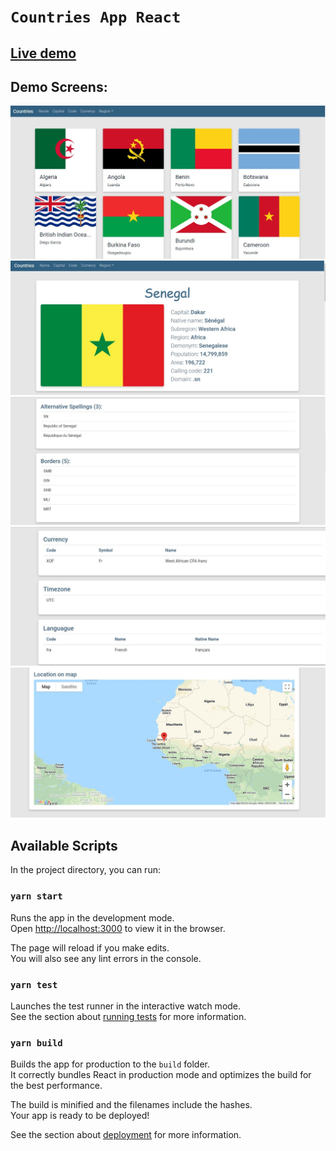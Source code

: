 # `Countries App React`

## [Live demo](https://claykab.netlify.app)

## Demo Screens:

<img src="https://github.com/claykabongok/countries-react-app/blob/master/demo/countries.jpg?raw=true" alt="Demo screen">

<img src="https://github.com/claykabongok/countries-react-app/blob/master/demo/countrysection1.jpg?raw=true" alt="Demo screen">

<img src="https://github.com/claykabongok/countries-react-app/blob/master/demo/countrysection2.jpg?raw=true" alt="Demo screen">

<img src="https://github.com/claykabongok/countries-react-app/blob/master/demo/countrysection3.jpg?raw=true" alt="Demo screen">

<img src="https://github.com/claykabongok/countries-react-app/blob/master/demo/map.jpg?raw=true" alt="Demo screen">

## Available Scripts

In the project directory, you can run:

### `yarn start`

Runs the app in the development mode.<br />
Open [http://localhost:3000](http://localhost:3000) to view it in the browser.

The page will reload if you make edits.<br />
You will also see any lint errors in the console.

### `yarn test`

Launches the test runner in the interactive watch mode.<br />
See the section about [running tests](https://facebook.github.io/create-react-app/docs/running-tests) for more information.

### `yarn build`

Builds the app for production to the `build` folder.<br />
It correctly bundles React in production mode and optimizes the build for the best performance.

The build is minified and the filenames include the hashes.<br />
Your app is ready to be deployed!

See the section about [deployment](https://facebook.github.io/create-react-app/docs/deployment) for more information.
